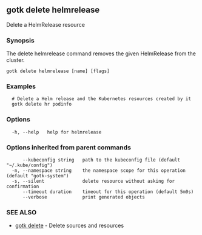 ## gotk delete helmrelease

Delete a HelmRelease resource

### Synopsis

The delete helmrelease command removes the given HelmRelease from the cluster.

```
gotk delete helmrelease [name] [flags]
```

### Examples

```
  # Delete a Helm release and the Kubernetes resources created by it
  gotk delete hr podinfo

```

### Options

```
  -h, --help   help for helmrelease
```

### Options inherited from parent commands

```
      --kubeconfig string   path to the kubeconfig file (default "~/.kube/config")
  -n, --namespace string    the namespace scope for this operation (default "gotk-system")
  -s, --silent              delete resource without asking for confirmation
      --timeout duration    timeout for this operation (default 5m0s)
      --verbose             print generated objects
```

### SEE ALSO

* [gotk delete](gotk_delete.md)	 - Delete sources and resources

